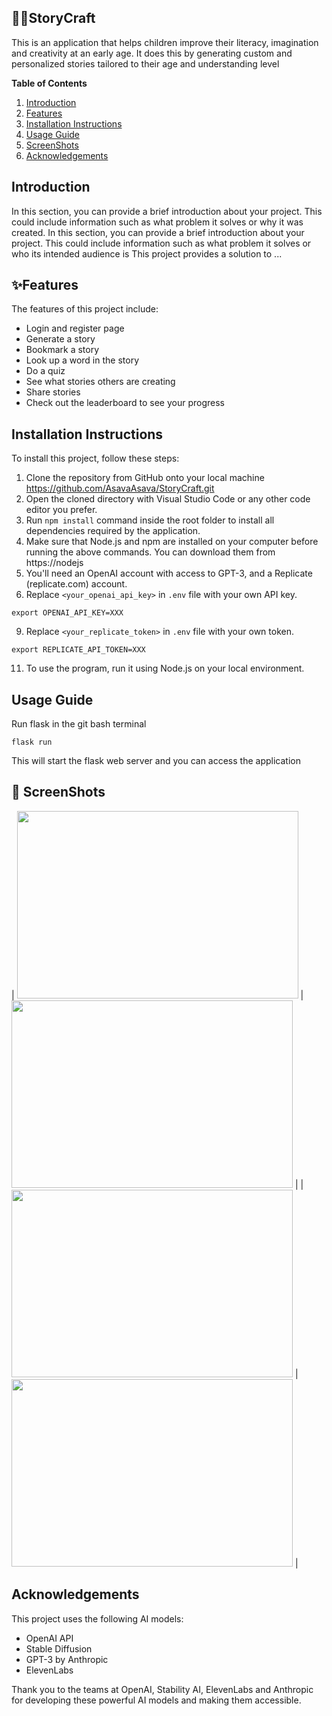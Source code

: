 ## 📖📖StoryCraft
This is an application that helps children improve their literacy, imagination and creativity at an early age. It does this by generating custom and personalized stories tailored to their age and understanding level

**Table of Contents**
1. [Introduction](#introduction)
2. [Features](#features)
3. [Installation Instructions](#installation-instructions)
4. [Usage Guide](#usage-guide)
5. [ScreenShots](#screenshots)
6. [Acknowledgements](#acknowledgements)
   
    
## Introduction
In this section, you can provide a brief introduction about your project. This could include information such as what problem it solves or why it was created.
In this section, you can provide a brief introduction about your project. This could include information such as what problem it solves or who its intended audience is
This project provides a solution to ...

## ✨Features
The features of this project include:
- Login and register page
- Generate a story
- Bookmark a story
- Look up a word in the story
- Do a quiz
- See what stories others are creating
- Share stories
- Check out the leaderboard to see your progress
  
## Installation Instructions
To install this project, follow these steps:
1. Clone the repository from GitHub onto your local machine https://github.com/AsavaAsava/StoryCraft.git
3. Open the cloned directory with Visual Studio Code or any other code editor you prefer.
4. Run ```npm install``` command inside the root folder to install all dependencies required by the application.
5. Make sure that Node.js and npm are installed on your computer before running the above commands. You can download them from https://nodejs
6. You'll need an OpenAI account with access to GPT-3, and a Replicate (replicate.com) account.
7. Replace `<your_openai_api_key>` in `.env` file with your own API key.
```
export OPENAI_API_KEY=XXX
```
9. Replace `<your_replicate_token>` in `.env` file with your own token.
```
export REPLICATE_API_TOKEN=XXX
```
11. To use the program, run it using Node.js on your local environment.
## Usage Guide
Run flask in the git bash terminal
```
flask run
```
This will start the flask web server and you can access the application
## 📸 ScreenShots
| <img src="StoryCraft-UI/readme/st1.jpg" width="450" height="300">  | <img src="StoryCraft-UI/readme/st2.jpg" width="450" height="300">  |
| <img src="StoryCraft-UI/readme/st3.jpg" width="450" height="300">  | <img src="StoryCraft-UI/readme/st4.jpg" width="450" height="300">  |
## Acknowledgements
This project uses the following AI models:

- OpenAI API
- Stable Diffusion 
- GPT-3 by Anthropic
- ElevenLabs

Thank you to the teams at OpenAI, Stability AI, ElevenLabs and Anthropic for developing these powerful AI models and making them accessible.
